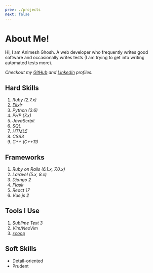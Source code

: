 ```yaml
---
prev: ./projects
next: false
---
```


# About Me!

Hi, I am Animesh Ghosh. A web developer who frequently writes good software and occasionally writes tests (I am trying to get into writing automated tests more).

*Checkout my [GitHub](https://github.com/Animesh-Ghosh) and [LinkedIn](https://www.linkedin.com/in/i-am-animesh/) profiles.*

## Hard Skills

1. *Ruby (2.7.x)*
2. *Elixir*
3. *Python (3.6)*
4. *PHP (7.x)*
5. *JavaScript*
6. *SQL*
7. *HTML5*
8. *CSS3*
9. *C++ (C++11)*

## Frameworks

1. *Ruby on Rails (6.1.x, 7.0.x)*
2. *Laravel (5.x, 8.x)*
3. *Django 2*
4. *Flask*
5. *React 17*
6. *Vue.js 2*

## Tools I Use

1. *Sublime Text 3*
2. *Vim/NeoVim*
3. [*scoop*](https://scoop.sh)

## Soft Skills

* Detail-oriented
* Prudent
